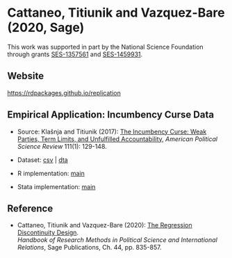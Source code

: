 # Cattaneo, Titiunik and Vazquez-Bare (2020, Sage)

This work was supported in part by the National Science Foundation through grants [SES-1357561](https://www.nsf.gov/awardsearch/showAward?AWD_ID=1357561) and [SES-1459931](https://www.nsf.gov/awardsearch/showAward?AWD_ID=1459931).

## Website

https://rdpackages.github.io/replication

## Empirical Application: Incumbency Curse Data 

- Source: Klašnja and Titiunik (2017): [The Incumbency Curse: Weak Parties, Term Limits, and Unfulfilled Accountability](https://doi.org/10.1017/S0003055416000575), _American Political Science Review_ 111(1): 129-148.

- Dataset: [csv](CTV_2020_Sage.csv) | [dta](CTV_2020_Sage.dta)

- R implementation: [main](CTV_2020_Sage.R)

- Stata implementation: [main](CTV_2020_Sage.do)

## Reference

- Cattaneo, Titiunik and Vazquez-Bare (2020): [The Regression Discontinuity Design](https://rdpackages.github.io/references/Cattaneo-Titiunik-VazquezBare_2020_Sage.pdf).<br>
_Handbook of Research Methods in Political Science and International Relations_, Sage Publications, Ch. 44, pp. 835-857.

<br><br>
